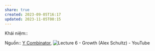 ```yaml
---
share: true
created: 2023-09-05T16:17
updated: 2023-11-05T00:15
---
```

Khái niệm:: 

Nguồn:: [Y Combinator](../../%CE%9E%20Ngu%E1%BB%93n/Y%20Combinator.md), ![Lecture 6 - Growth (Alex Schultz) - YouTube](https://www.youtube.com/watch?v=n_yHZ_vKjno)